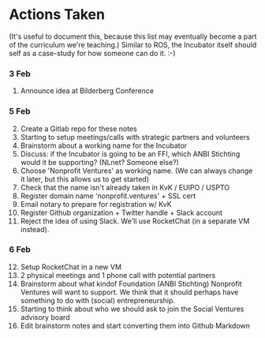 # Actions Taken

(It's useful to document this, because this list may eventually become a part of the curriculum we're teaching.)  Similar to ROS, the Incubator itself should self as a case-study for how someone can do it.   :-)

### 3 Feb
1. Announce idea at Bilderberg Conference
### 5 Feb
2. Create a Gitlab repo for these notes
3. Starting to setup meetings/calls with strategic partners and volunteers
4. Brainstorm about a working name for the Incubator
5. Discuss: if the Incubator is going to be an FFI, which ANBI Stichting would it be supporting?  (NLnet?  Someone else?)
6. Choose 'Nonprofit Ventures' as working name.  (We can always change it later, but this allows us to get started)
7. Check that the name isn't already taken in KvK / EUIPO / USPTO
8. Register domain name 'nonprofit.ventures' + SSL cert
9. Email notary to prepare for registration w/ KvK
10. Register Github organization + Twitter handle + Slack account
11. Reject the idea of using Slack.  We'll use RocketChat (in a separate VM instead).
### 6 Feb
12. Setup RocketChat in a new VM
13. 2 physical meetings and 1 phone call with potential partners
14. Brainstorm about what kindof Foundation (ANBI Stichting) Nonprofit Ventures will want to support.  We think that it should perhaps have something to do with (social) entrepreneurship.
15. Starting to think about who we should ask to join the Social Ventures advisory board
16. Edit brainstorm notes and start converting them into Github Markdown

